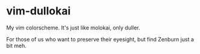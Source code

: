 # vim-dullokai
My vim colorscheme. It's just like molokai, only duller.

For those of us who want to preserve their eyesight, but find Zenburn just a bit meh.
